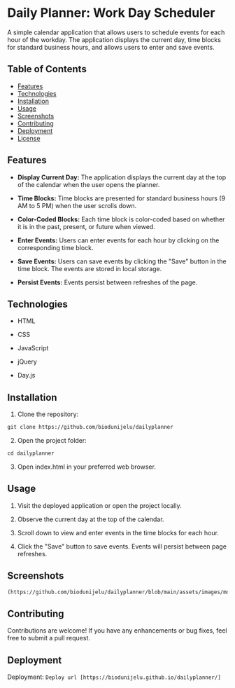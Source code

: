 # Daily Planner: Work Day Scheduler
A simple calendar application that allows users to schedule events for each hour of the workday. The application displays the current day, time blocks for standard business hours, and allows users to enter and save events.

## Table of Contents
- [Features](#features)
- [Technologies](#technologies)
- [Installation](#installation)
- [Usage](#usage)
- [Screenshots](#screenshots)
- [Contributing](#contributing)
- [Deployment](#deployment)
- [License](#license)

## Features

* **Display Current Day:** The application displays the current day at the top of the calendar when the user opens the planner.
 
* **Time Blocks:** Time blocks are presented for standard business hours (9 AM to 5 PM) when the user scrolls down.

* **Color-Coded Blocks:** Each time block is color-coded based on whether it is in the past, present, or future when viewed.

* **Enter Events:** Users can enter events for each hour by clicking on the corresponding time block.

* **Save Events:** Users can save events by clicking the "Save" button in the time block. The events are stored in local storage.

* **Persist Events:** Events persist between refreshes of the page.

## Technologies

* HTML

* CSS

* JavaScript

* jQuery

* Day.js

## Installation

1. Clone the repository:

```md
git clone https://github.com/biodunijelu/dailyplanner

```

2. Open the project folder:

```md
cd dailyplanner
```

3. Open index.html in your preferred web browser.

## Usage

1. Visit the deployed application or open the project locally.

2. Observe the current day at the top of the calendar.

3. Scroll down to view and enter events in the time blocks for each hour.

4. Click the "Save" button to save events. Events will persist between page refreshes.

## Screenshots

```md
(https://github.com/biodunijelu/dailyplanner/blob/main/assets/images/mockup_design.png)

```

## Contributing

Contributions are welcome! If you have any enhancements or bug fixes, feel free to submit a pull request.

## Deployment

Deployment: `Deploy url [https://biodunijelu.github.io/dailyplanner/]`




